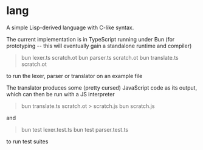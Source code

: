 # lang

A simple Lisp-derived language with C-like syntax.

The current implementation is in TypeScript running under Bun (for prototyping -- this
will eventually gain a standalone runtime and compiler)

> bun lexer.ts scratch.ot
> bun parser.ts scratch.ot
> bun translate.ts scratch.ot

to run the lexer, parser or translator on an example file

The translator produces some (pretty cursed) JavaScript code as its output, which can then
be run with a JS interpreter

> bun translate.ts scratch.ot > scratch.js
> bun scratch.js

and

> bun test lexer.test.ts
> bun test parser.test.ts

to run test suites
